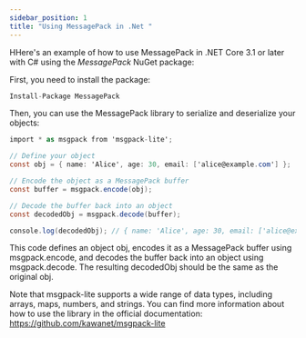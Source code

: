 ```yaml
---
sidebar_position: 1
title: "Using MessagePack in .Net "
---
```


HHere's an example of how to use MessagePack in .NET Core 3.1 or later with C# using the _MessagePack_ NuGet package:

First, you need to install the package:

```c#
Install-Package MessagePack
```

Then, you can use the MessagePack library to serialize and deserialize your objects:

```csharp
import * as msgpack from 'msgpack-lite';

// Define your object
const obj = { name: 'Alice', age: 30, email: ['alice@example.com'] };

// Encode the object as a MessagePack buffer
const buffer = msgpack.encode(obj);

// Decode the buffer back into an object
const decodedObj = msgpack.decode(buffer);

console.log(decodedObj); // { name: 'Alice', age: 30, email: ['alice@example.com'] }
```

This code defines an object obj, encodes it as a MessagePack buffer using msgpack.encode, and decodes the buffer back into an object using msgpack.decode. The resulting decodedObj should be the same as the original obj.

Note that msgpack-lite supports a wide range of data types, including arrays, maps, numbers, and strings. You can find more information about how to use the library in the official documentation: https://github.com/kawanet/msgpack-lite
